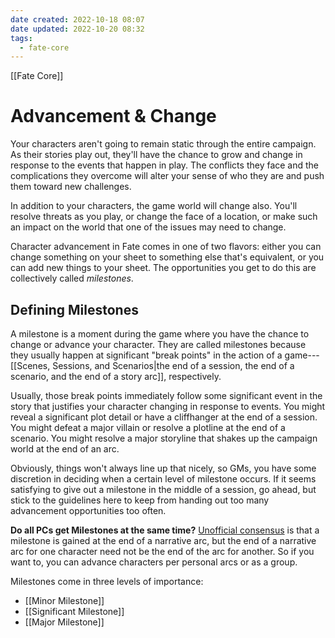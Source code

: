 ```yaml
---
date created: 2022-10-18 08:07
date updated: 2022-10-20 08:32
tags:
  - fate-core
---
```


[[Fate Core]]

# Advancement & Change

Your characters aren't going to remain static through the entire campaign. As their stories play out, they'll have the chance to grow and change in response to the events that happen in play. The conflicts they face and the complications they overcome will alter your sense of who they are and push them toward new challenges.

In addition to your characters, the game world will change also. You'll resolve threats as you play, or change the face of a location, or make such an impact on the world that one of the issues may need to change.

Character advancement in Fate comes in one of two flavors: either you can change something on your sheet to something else that's equivalent, or you can add new things to your sheet. The opportunities you get to do this are collectively called _milestones_.

## Defining Milestones

A milestone is a moment during the game where you have the chance to change or advance your character. They are called milestones because they usually happen at significant "break points" in the action of a game---[[Scenes, Sessions, and Scenarios|the end of a session, the end of a scenario, and the end of a story arc]], respectively.

Usually, those break points immediately follow some significant event in the story that justifies your character changing in response to events. You might reveal a significant plot detail or have a cliffhanger at the end of a session. You might defeat a major villain or resolve a plotline at the end of a scenario. You might resolve a major storyline that shakes up the campaign world at the end of an arc.

Obviously, things won't always line up that nicely, so GMs, you have some discretion in deciding when a certain level of milestone occurs. If it seems satisfying to give out a milestone in the middle of a session, go ahead, but stick to the guidelines here to keep from handing out too many advancement opportunities too often.

**Do all PCs get Milestones at the same time?** [Unofficial consensus](https://rpg.stackexchange.com/questions/114148/do-all-pcs-get-milestones-at-the-same-time) is that a milestone is gained at the end of a narrative arc, but the end of a narrative arc for one character need not be the end of the arc for another. So if you want to, you can advance characters per personal arcs or as a group.  

Milestones come in three levels of importance:
- [[Minor Milestone]]
- [[Significant Milestone]]
- [[Major Milestone]]

